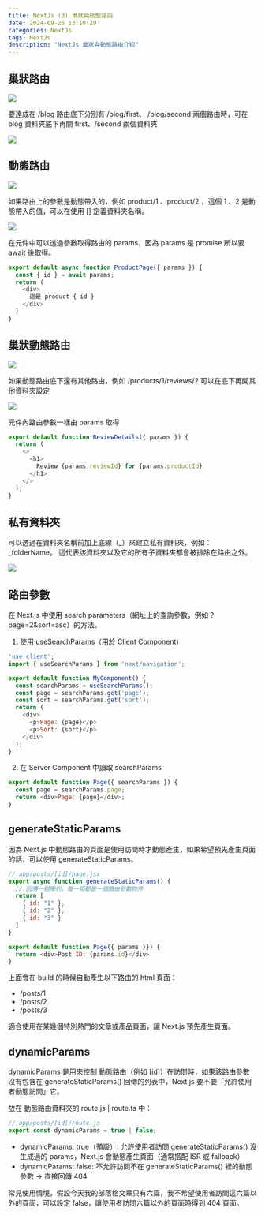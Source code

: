 ```yaml
---
title: NextJs (3) 巢狀與動態路由
date: 2024-09-25 13:10:29
categories: NextJs
tags: NextJs
description: "NextJs 巢狀與動態路由介紹"
---
```


## 巢狀路由

![](../images/nextJs/next-3.png)

要達成在 /blog 路由底下分別有 /blog/first、 /blog/second 兩個路由時，可在 blog 資料夾底下再開 first、/second 兩個資料夾

![](../images/nextJs/next-4.png)

## 動態路由

![](../images/nextJs/next-5.png)

如果路由上的參數是動態帶入的，例如 product/1 、product/2 ，這個 1 、2 是動態帶入的值，可以在使用 [] 定義資料夾名稱。

![](../images/nextJs/next-6.png)

在元件中可以透過參數取得路由的 params，因為 params 是 promise 所以要 await 後取得。

```js
export default async function ProductPage({ params }) {
  const { id } = await params;
  return (
    <div>
      這是 product { id }
    </div>
  )
}
```

## 巢狀動態路由

![](../images/nextJs/next-7.png)

如果動態路由底下還有其他路由，例如 /products/1/reviews/2
可以在底下再開其他資料夾設定

![](../images/nextJs/next-8.png)

元件內路由參數一樣由 params 取得

```js
export default function ReviewDetails({ params }) {
  return (
    <>
      <h1>
        Review {params.reviewId} for {params.productId}
      </h1>
    </>
  );
}
```

## 私有資料夾

可以透過在資料夾名稱前加上底線（_）來建立私有資料夾，例如：_folderName。
這代表該資料夾以及它的所有子資料夾都會被排除在路由之外。

![](../images/nextJs/next-20.png)

## 路由參數

在 Next.js 中使用 search parameters（網址上的查詢參數，例如 ?page=2&sort=asc）的方法。

1. 使用 useSearchParams（用於 Client Component)

```js
'use client';
import { useSearchParams } from 'next/navigation';

export default function MyComponent() {
  const searchParams = useSearchParams();
  const page = searchParams.get('page');
  const sort = searchParams.get('sort');
  return (
    <div>
      <p>Page: {page}</p>
      <p>Sort: {sort}</p>
    </div>
  );
}
```

2. 在 Server Component 中讀取 searchParams

```js
export default function Page({ searchParams }) {
  const page = searchParams.page;
  return <div>Page: {page}</div>;
}
```

## generateStaticParams

因為 Next.js 中動態路由的頁面是使用訪問時才動態產生，如果希望預先產生頁面的話，可以使用 generateStaticParams。

```js
// app/posts/[id]/page.jsx
export async function generateStaticParams() {
  // 回傳一組陣列，每一項都是一個路由參數物件
  return [
    { id: "1" },
    { id: "2" },
    { id: "3" }
  ]
}

export default function Page({ params }}) {
  return <div>Post ID: {params.id}</div>
}
```

上面會在 build 的時候自動產生以下路由的 html 頁面：

- /posts/1
- /posts/2
- /posts/3

適合使用在某幾個特別熱門的文章或產品頁面，讓 Next.js 預先產生頁面。

## dynamicParams

dynamicParams 是用來控制 動態路由（例如 [id]）在訪問時，如果該路由參數 沒有包含在 generateStaticParams() 回傳的列表中，Next.js 要不要「允許使用者動態訪問」它。

放在 動態路由資料夾的 route.js | route.ts 中：

```js
// app/posts/[id]/route.js
export const dynamicParams = true | false;
```

- dynamicParams: true（預設）: 允許使用者訪問 generateStaticParams() 沒生成過的 params，Next.js 會動態產生頁面（通常搭配 ISR 或 fallback）
- dynamicParams: false: 不允許訪問不在 generateStaticParams() 裡的動態參數 → 直接回傳 404

常見使用情境，假設今天我的部落格文章只有六篇，我不希望使用者訪問這六篇以外的頁面，可以設定 false，讓使用者訪問六篇以外的頁面時得到 404 頁面。


